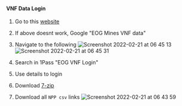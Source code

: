 #### VNF Data Login
1. Go to this [website](https://eogdata.mines.edu/products/vnf/#download)
2. If above doesnt work, Google "EOG Mines VNF data"
3. Navigate to the following
![Screenshot 2022-02-21 at 06 45 13](https://user-images.githubusercontent.com/36204574/154903394-07c73b2c-6224-471b-b964-61c148b74a1f.png)
![Screenshot 2022-02-21 at 06 45 31](https://user-images.githubusercontent.com/36204574/154903406-42931f87-3cee-4204-926c-9125b89d5de3.png)

3. Search in 1Pass "EOG VNF Login"
4. Use details to login
5. Download [7-zip](https://www.7-zip.org/)
5. Download all `NPP csv` links ![Screenshot 2022-02-21 at 06 43 59](https://user-images.githubusercontent.com/36204574/154903107-8faad40f-b486-452d-9714-56348378f7b4.png)
